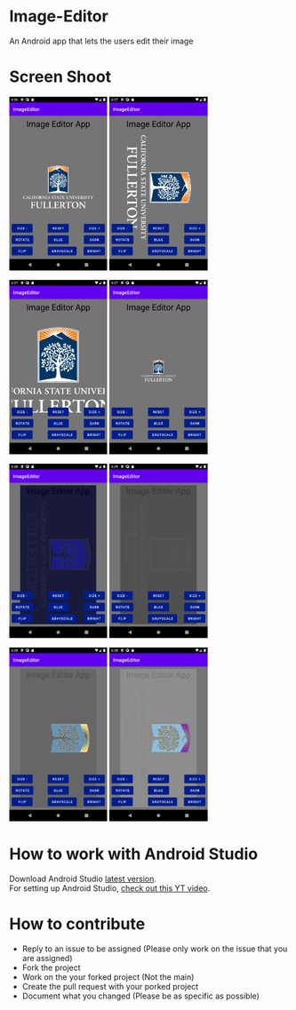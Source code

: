 # Image-Editor
An Android app that lets the users edit their image

# Screen Shoot
<img src="/Pic/UI.png" width="35%">     <img src="/Pic/Rotate.png" width="35%">

<img src="/Pic/Size+.png" width="35%">        <img src="/Pic/Size-.png" width="35%">

<img src="/Pic/Blue.png" width="35%">       <img src="/Pic/GrayScale.png" width="35%">

<img src="/Pic/Dark.png" width="35%">       <img src="/Pic/Bright.png" width="35%">

# How to work with Android Studio
Download Android Studio [latest version](https://developer.android.com/studio).<br/>
For setting up Android Studio, [check out this YT video](https://www.youtube.com/watch?v=fis26HvvDII&t=21125s).

# How to contribute
+ Reply to an issue to be assigned (Please only work on the issue that you are assigned)
+ Fork the project
+ Work on the your forked project (Not the main)
+ Create the pull request with your porked project
+ Document what you changed (Please be as specific as possible)
